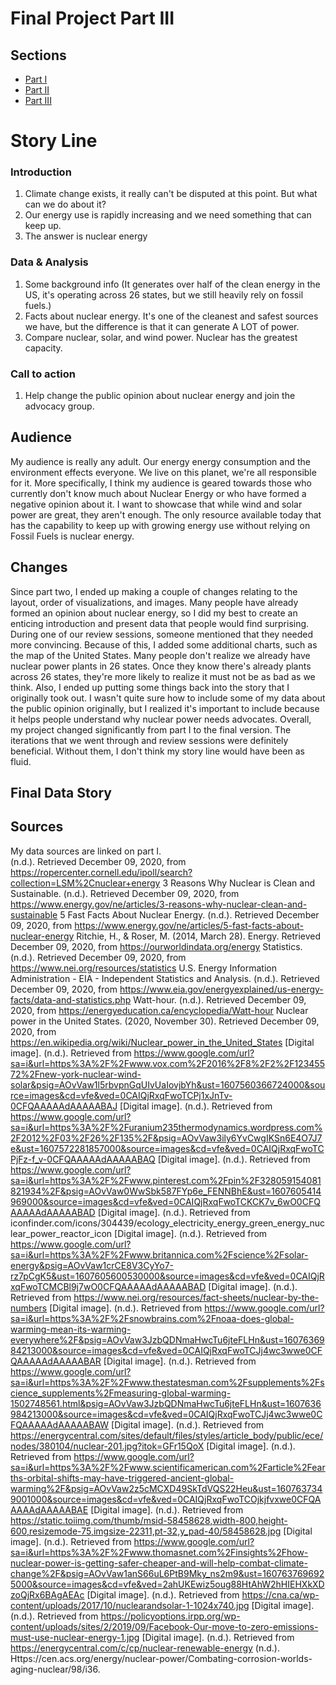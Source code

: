 # Final Project Part III

## Sections
* [Part I](https://stburke-cmu.github.io/burke-samantha-portfolio/final_project_SamanthaBurke)
* [Part II](https://stburke-cmu.github.io/burke-samantha-portfolio/final_project_partII)
* [Part III](https://carnegiemellon.shorthandstories.com/rethinkenergy/index.html)

# Story Line
### Introduction
1. Climate change exists, it really can't be disputed at this point. But what can we do about it?
1. Our energy use is rapidly increasing and we need something that can keep up.
1. The answer is nuclear energy
### Data & Analysis
1. Some background info (It generates over half of the clean energy in the US, it's operating across 26 states, but we still heavily rely on fossil fuels.)
1. Facts about nuclear energy. It's one of the cleanest and safest sources we have, but the difference is that it can generate A LOT of power.
1. Compare nuclear, solar, and wind power. Nuclear has the greatest capacity.
### Call to action
1. Help change the public opinion about nuclear energy and join the advocacy group.
   
## Audience
My audience is really any adult. Our energy energy consumption and the environment effects everyone. We live on this planet, we're all responsible for it.
More specifically, I think my audience is geared towards those who currently don't know much about Nuclear Energy or who have formed a negative opinion about it. I want to showcase that while wind and solar power are great, they aren't enough. The only resource available today that has the capability to keep up with growing energy use without relying on Fossil Fuels is nuclear energy.

## Changes
Since part two, I ended up making a couple of changes relating to the layout, order of visualizations, and images. 
Many people have already formed an opinion about nuclear energy, so I did my best to create an enticing introduction and present data that people would find surprising.
During one of our review sessions, someone mentioned that they needed more convincing. Because of this, I added some additional charts, such as the map of the United States. Many people don't realize we already have nuclear power plants in 26 states. Once they know there's already plants across 26 states, they're more likely to realize it must not be as bad as we think. Also, I ended up putting some things back into the story that I originally took out. I wasn't quite sure how to include some of my data about the public opinion originally, but I realized it's important to include because it helps people understand why nuclear power needs advocates. 
Overall, my project changed significantly from part I to the final version. The iterations that we went through and review sessions were definitely beneficial. Without them, I don't think my story line would have been as fluid. 

## Final Data Story

<script src="https://embed.shorthand.com/embed_9.js"></script>
<div data-shorthand-embed="carnegiemellon.shorthandstories.com/rethinkenergy/"></div>

## Sources
My data sources are linked on part I.<br>
(n.d.). Retrieved December 09, 2020, from https://ropercenter.cornell.edu/ipoll/search?collection=LSM%2Cnuclear+energy
3 Reasons Why Nuclear is Clean and Sustainable. (n.d.). Retrieved December 09, 2020, from https://www.energy.gov/ne/articles/3-reasons-why-nuclear-clean-and-sustainable
5 Fast Facts About Nuclear Energy. (n.d.). Retrieved December 09, 2020, from https://www.energy.gov/ne/articles/5-fast-facts-about-nuclear-energy
Ritchie, H., & Roser, M. (2014, March 28). Energy. Retrieved December 09, 2020, from https://ourworldindata.org/energy
Statistics. (n.d.). Retrieved December 09, 2020, from https://www.nei.org/resources/statistics
U.S. Energy Information Administration - EIA - Independent Statistics and Analysis. (n.d.). Retrieved December 09, 2020, from https://www.eia.gov/energyexplained/us-energy-facts/data-and-statistics.php
Watt-hour. (n.d.). Retrieved December 09, 2020, from https://energyeducation.ca/encyclopedia/Watt-hour
Nuclear power in the United States. (2020, November 30). Retrieved December 09, 2020, from https://en.wikipedia.org/wiki/Nuclear_power_in_the_United_States
[Digital image]. (n.d.). Retrieved from https://www.google.com/url?sa=i&url=https%3A%2F%2Fwww.vox.com%2F2016%2F8%2F2%2F12345572%2Fnew-york-nuclear-wind-solar&psig=AOvVaw1l5rbvpnGqUIvUaIovjbYh&ust=1607560366724000&source=images&cd=vfe&ved=0CAIQjRxqFwoTCPj1xJnTv-0CFQAAAAAdAAAAABAJ
[Digital image]. (n.d.). Retrieved from https://www.google.com/url?sa=i&url=https%3A%2F%2Furanium235thermodynamics.wordpress.com%2F2012%2F03%2F26%2F135%2F&psig=AOvVaw3ily6YvCwgIKSn6E4O7J7e&ust=1607572281857000&source=images&cd=vfe&ved=0CAIQjRxqFwoTCPjFz-f_v-0CFQAAAAAdAAAAABAQ
[Digital image]. (n.d.). Retrieved from https://www.google.com/url?sa=i&url=https%3A%2F%2Fwww.pinterest.com%2Fpin%2F328059154081821934%2F&psig=AOvVaw0WwSbk587FYp6e_FENNBhE&ust=1607605414969000&source=images&cd=vfe&ved=0CAIQjRxqFwoTCKCK7v_6wO0CFQAAAAAdAAAAABAD
[Digital image]. (n.d.). Retrieved from iconfinder.com/icons/304439/ecology_electricity_energy_green_energy_nuclear_power_reactor_icon
[Digital image]. (n.d.). Retrieved from https://www.google.com/url?sa=i&url=https%3A%2F%2Fwww.britannica.com%2Fscience%2Fsolar-energy&psig=AOvVaw1crCE8V3CyYo7-rz7pCgK5&ust=1607605600530000&source=images&cd=vfe&ved=0CAIQjRxqFwoTCMCBl9j7wO0CFQAAAAAdAAAAABAD
[Digital image]. (n.d.). Retrieved from https://www.nei.org/resources/fact-sheets/nuclear-by-the-numbers
[Digital image]. (n.d.). Retrieved from https://www.google.com/url?sa=i&url=https%3A%2F%2Fsnowbrains.com%2Fnoaa-does-global-warming-mean-its-warming-everywhere%2F&psig=AOvVaw3JzbQDNmaHwcTu6jteFLHn&ust=1607636984213000&source=images&cd=vfe&ved=0CAIQjRxqFwoTCJj4wc3wwe0CFQAAAAAdAAAAABAR
[Digital image]. (n.d.). Retrieved from https://www.google.com/url?sa=i&url=https%3A%2F%2Fwww.thestatesman.com%2Fsupplements%2Fscience_supplements%2Fmeasuring-global-warming-1502748561.html&psig=AOvVaw3JzbQDNmaHwcTu6jteFLHn&ust=1607636984213000&source=images&cd=vfe&ved=0CAIQjRxqFwoTCJj4wc3wwe0CFQAAAAAdAAAAABAW
[Digital image]. (n.d.). Retrieved from https://energycentral.com/sites/default/files/styles/article_body/public/ece/nodes/380104/nuclear-201.jpg?itok=GFr15QoX
[Digital image]. (n.d.). Retrieved from https://www.google.com/url?sa=i&url=https%3A%2F%2Fwww.scientificamerican.com%2Farticle%2Fearths-orbital-shifts-may-have-triggered-ancient-global-warming%2F&psig=AOvVaw2z5cMCXD49SkTdVQS22Heu&ust=1607637349001000&source=images&cd=vfe&ved=0CAIQjRxqFwoTCOjkjfvxwe0CFQAAAAAdAAAAABAE
[Digital image]. (n.d.). Retrieved from https://static.toiimg.com/thumb/msid-58458628,width-800,height-600,resizemode-75,imgsize-22311,pt-32,y_pad-40/58458628.jpg
[Digital image]. (n.d.). Retrieved from https://www.google.com/url?sa=i&url=https%3A%2F%2Fwww.thomasnet.com%2Finsights%2Fhow-nuclear-power-is-getting-safer-cheaper-and-will-help-combat-climate-change%2F&psig=AOvVaw1anS66uL6PtB9Mky_ns2m9&ust=1607637696925000&source=images&cd=vfe&ved=2ahUKEwiz5oug88HtAhW2hHIEHXkXDzoQjRx6BAgAEAc
[Digital image]. (n.d.). Retrieved from https://cna.ca/wp-content/uploads/2017/10/nuclearandsolar-1-1024x740.jpg
[Digital image]. (n.d.). Retrieved from https://policyoptions.irpp.org/wp-content/uploads/sites/2/2019/09/Facebook-Our-move-to-zero-emissions-must-use-nuclear-energy-1.jpg
[Digital image]. (n.d.). Retrieved from https://energycentral.com/c/cp/nuclear-renewable-energy
(n.d.). Https://cen.acs.org/energy/nuclear-power/Combating-corrosion-worlds-aging-nuclear/98/i36.

